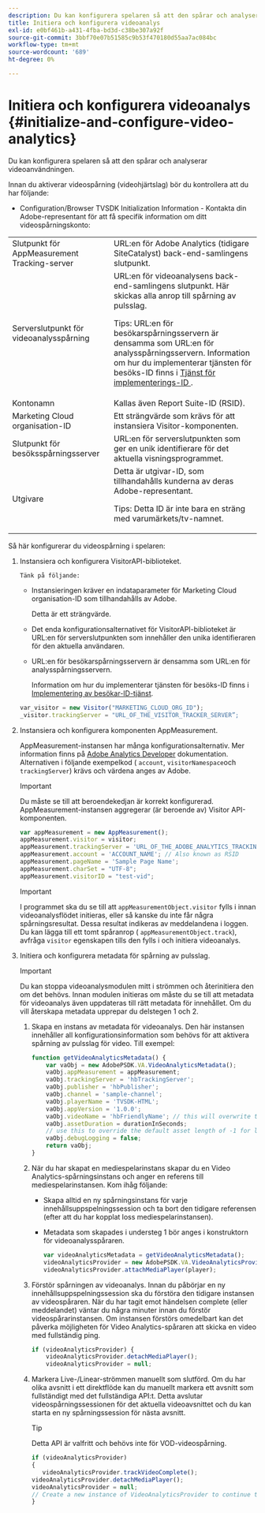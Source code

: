 ```yaml
---
description: Du kan konfigurera spelaren så att den spårar och analyserar videoanvändningen.
title: Initiera och konfigurera videoanalys
exl-id: e0bf461b-a431-4fba-bd3d-c38be307a92f
source-git-commit: 3bbf70e07b51585c9b53f470180d55aa7ac084bc
workflow-type: tm+mt
source-wordcount: '689'
ht-degree: 0%

---
```


# Initiera och konfigurera videoanalys {#initialize-and-configure-video-analytics}

Du kan konfigurera spelaren så att den spårar och analyserar videoanvändningen.

Innan du aktiverar videospårning (videohjärtslag) bör du kontrollera att du har följande:

* Configuration/Browser TVSDK Initialization Information - Kontakta din Adobe-representant för att få specifik information om ditt videospårningskonto:

<table id="table_3565328ABBEE4605A92EAE1ADE5D6F84">
 <tbody>
  <tr>
   <td colname="col1"> Slutpunkt för AppMeasurement Tracking-server </td>
   <td colname="col2"> URL:en för Adobe Analytics (tidigare SiteCatalyst) back-end-samlingens slutpunkt. </td>
  </tr>
  <tr>
   <td colname="col1"> Serverslutpunkt för videoanalysspårning </td>
   <td colname="col2"> URL:en för videoanalysens back-end-samlingens slutpunkt. Här skickas alla anrop till spårning av pulsslag. <p>Tips: URL:en för besökarspårningsservern är densamma som URL:en för analysspårningsservern. Information om hur du implementerar tjänsten för besöks-ID finns i <a href="https://experienceleague.adobe.com/docs/id-service/using/implementation/setup-target.html?lang=en" format="html" scope="external"> Tjänst för implementerings-ID </a>. </p> </td>
  </tr>
  <tr>
   <td colname="col1"> Kontonamn </td>
   <td colname="col2"> Kallas även Report Suite-ID (RSID). </td>
  </tr>
  <tr>
   <td colname="col1"> Marketing Cloud organisation-ID </td>
   <td colname="col2"> Ett strängvärde som krävs för att instansiera Visitor-komponenten. </td>
  </tr>
  <tr>
   <td colname="col1"> Slutpunkt för besöksspårningsserver </td>
   <td colname="col2"> URL:en för serverslutpunkten som ger en unik identifierare för det aktuella visningsprogrammet. </td>
  </tr>
  <tr>
   <td colname="col1"> Utgivare </td>
   <td colname="col2"> Detta är utgivar-ID, som tillhandahålls kunderna av deras Adobe-representant. <p>Tips: Detta ID är inte bara en sträng med varumärkets/tv-namnet. </p> </td>
  </tr>
 </tbody>
</table>

Så här konfigurerar du videospårning i spelaren:

1. Instansiera och konfigurera VisitorAPI-biblioteket.

       Tänk på följande:
   
   * Instansieringen kräver en indataparameter för Marketing Cloud organisation-ID som tillhandahålls av Adobe.

      Detta är ett strängvärde.
   * Det enda konfigurationsalternativet för VisitorAPI-biblioteket är URL:en för serverslutpunkten som innehåller den unika identifieraren för den aktuella användaren.
   * URL:en för besökarspårningsservern är densamma som URL:en för analysspårningsservern.

      Information om hur du implementerar tjänsten för besöks-ID finns i [Implementering av besökar-ID-tjänst](https://experienceleague.adobe.com/docs/id-service/using/implementation/setup-target.html?lang=en).

   ```js
   var_visitor = new Visitor("MARKETING_CLOUD_ORG_ID");
   _visitor.trackingServer = "URL_OF_THE_VISITOR_TRACKER_SERVER”;
   ```

2. Instansiera och konfigurera komponenten AppMeasurement.

   AppMeasurement-instansen har många konfigurationsalternativ. Mer information finns på [Adobe Analytics Developer](https://microsite.omniture.com/t2/help/en_US/reference/#Developer) dokumentation. Alternativen i följande exempelkod ( `account`, `visitorNamespace`och `trackingServer`) krävs och värdena anges av Adobe.

   >[!IMPORTANT]
   >
   >Du måste se till att beroendekedjan är korrekt konfigurerad. AppMeasurement-instansen aggregerar (är beroende av) Visitor API-komponenten.

   ```js
   var appMeasurement = new AppMeasurement();
   appMeasurement.visitor = visitor;
   appMeasurement.trackingServer = 'URL_OF_THE_ADOBE_ANALYTICS_TRACKING_SERVER';
   appMeasurement.account = 'ACCOUNT_NAME'; // Also known as RSID
   appMeasurement.pageName = 'Sample Page Name';
   appMeasurement.charSet = "UTF-8";
   appMeasurement.visitorID = "test-vid";
   ```

   >[!IMPORTANT]
   >
   >I programmet ska du se till att `appMeasurementObject.visitor` fylls i innan videoanalysflödet initieras, eller så kanske du inte får några spårningsresultat. Dessa resultat indikeras av meddelandena i loggen. Du kan lägga till ett tomt spåranrop ( `appMeasurementObject.track`), avfråga `visitor` egenskapen tills den fylls i och initiera videoanalys.

3. Initiera och konfigurera metadata för spårning av pulsslag.

   >[!IMPORTANT]
   >
   >Du kan stoppa videoanalysmodulen mitt i strömmen och återinitiera den om det behövs. Innan modulen initieras om måste du se till att metadata för videoanalys även uppdateras till rätt metadata för innehållet. Om du vill återskapa metadata upprepar du delstegen 1 och 2.

   1. Skapa en instans av metadata för videoanalys.
Den här instansen innehåller all konfigurationsinformation som behövs för att aktivera spårning av pulsslag för video. Till exempel:

      ```js
      function getVideoAnalyticsMetadata() {
          var vaObj = new AdobePSDK.VA.VideoAnalyticsMetadata();
          vaObj.appMeasurement = appMeasurement;
          vaObj.trackingServer = 'hbTrackingServer';
          vaObj.publisher = 'hbPublisher';
          vaObj.channel = 'sample-channel';
          vaObj.playerName = 'TVSDK-HTML';
          vaObj.appVersion = '1.0.0';
          vaObj.videoName = 'hbFriendlyName'; // this will overwrite the ContextData variable a.media.friendlyName
          vaObj.assetDuration = durationInSeconds;
          // use this to override the default asset length of -1 for live streams
          vaObj.debugLogging = false;
          return vaObj;
      }
      ```

   2. När du har skapat en mediespelarinstans skapar du en Video Analytics-spårningsinstans och anger en referens till mediespelarinstansen.
Kom ihåg följande:

      * Skapa alltid en ny spårningsinstans för varje innehållsuppspelningssession och ta bort den tidigare referensen (efter att du har kopplat loss mediespelarinstansen).
      * Metadata som skapades i understeg 1 bör anges i konstruktorn för videoanalysspåraren.

         ```js
         var videoAnalyticsMetadata = getVideoAnalyticsMetadata();
         videoAnalyticsProvider = new AdobePSDK.VA.VideoAnalyticsProvider(videoAnalyticsMetadata);
         videoAnalyticsProvider.attachMediaPlayer(player);
         ```
   3. Förstör spårningen av videoanalys.
Innan du påbörjar en ny innehållsuppspelningssession ska du förstöra den tidigare instansen av videospåraren. När du har tagit emot händelsen complete (eller meddelandet) väntar du några minuter innan du förstör videospårarinstansen. Om instansen förstörs omedelbart kan det påverka möjligheten för Video Analytics-spåraren att skicka en video med fullständig ping.

      ```js
      if (videoAnalyticsProvider) {
          videoAnalyticsProvider.detachMediaPlayer();
          videoAnalyticsProvider = null;
      ```

   4. Markera Live-/Linear-strömmen manuellt som slutförd.
Om du har olika avsnitt i ett direktflöde kan du manuellt markera ett avsnitt som fullständigt med det fullständiga API:t. Detta avslutar videospårningssessionen för det aktuella videoavsnittet och du kan starta en ny spårningssession för nästa avsnitt.
      >[!TIP]
      >
      >Detta API är valfritt och behövs inte för VOD-videospårning.

      ```js
      if (videoAnalyticsProvider)
      {
         videoAnalyticsProvider.trackVideoComplete();
      videoAnalyticsProvider.detachMediaPlayer();
      videoAnalyticsProvider = null;
      // Create a new instance of VideoAnalyticsProvider to continue tracking.
      }
      ```
